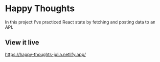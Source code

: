 # Happy Thoughts

In this project I've practiced React state by fetching and posting data to an API.

## View it live
https://happy-thoughts-julia.netlify.app/
